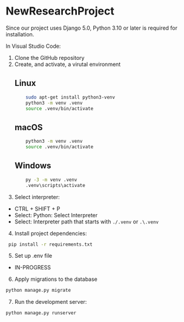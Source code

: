 # NewResearchProject

Since our project uses Django 5.0, Python 3.10 or later is required for installation.

In Visual Studio Code:
1) Clone the GitHub repository
2) Create, and activate, a virutal environment
    ## Linux
    ```bash
        sudo apt-get install python3-venv
        python3 -m venv .venv
        source .venv/bin/activate
    ```
    ## macOS
    ```bash
        python3 -m venv .venv
        source .venv/bin/activate
    ```
    ## Windows
    ```bash
        py -3 -m venv .venv
        .venv\scripts\activate
    ```
3) Select interpreter:
- CTRL + SHIFT + P
- Select: Python: Select Interpreter
- Select: Interpreter path that starts with ```./.venv``` or ```.\.venv```
4) Install project dependencies:
  ```bash
   pip install -r requirements.txt
  ```
5) Set up .env file
- IN-PROGRESS
6) Apply migrations to the database
  ```bash
  python manage.py migrate
  ```
7) Run the development server:
  ```bash
  python manage.py runserver
  ```